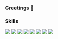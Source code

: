 ### Greetings 👋

### Skills
<img src="https://img.shields.io/badge/Python-black?style=for-the-badge&logo=python&logoColor=red"/> <img src="https://img.shields.io/badge/Django-black?style=for-the-badge&logo=django&logoColor=red"/>
<img src="https://img.shields.io/badge/javascript-black?style=for-the-badge&logo=javascript&logoColor=red"/> <img src="https://img.shields.io/badge/html5-black?style=for-the-badge&logo=html5&logoColor=red"/>
<img src="https://img.shields.io/badge/mysql-black?style=for-the-badge&logo=mysql&logoColor=red"/> <img src="https://img.shields.io/badge/Pandas-black?style=for-the-badge&logo=pandas&logoColor=red"/>
<img src="https://img.shields.io/badge/docker-black?style=for-the-badge&logo=docker&logoColor=red"/> <img src="https://img.shields.io/badge/telegram-black?style=for-the-badge&logo=telegram&logoColor=red"/>

